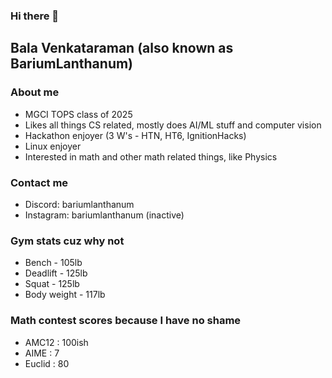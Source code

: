 ### Hi there 👋

<!--
**balavenkataraman123/balavenkataraman123** is a ✨ _special_ ✨ repository because its `README.md` (this file) appears on your GitHub profile.
-->

## Bala Venkataraman (also known as BariumLanthanum)

### About me
- MGCI TOPS class of 2025
- Likes all things CS related, mostly does AI/ML stuff and computer vision
- Hackathon enjoyer (3 W's - HTN, HT6, IgnitionHacks)
- Linux enjoyer
- Interested in math and other math related things, like Physics

### Contact me
- Discord: bariumlanthanum
- Instagram: bariumlanthanum (inactive)

### Gym stats cuz why not
- Bench - 105lb
- Deadlift - 125lb
- Squat - 125lb
- Body weight - 117lb

### Math contest scores because I have no shame
- AMC12 : 100ish
- AIME : 7
- Euclid : 80
